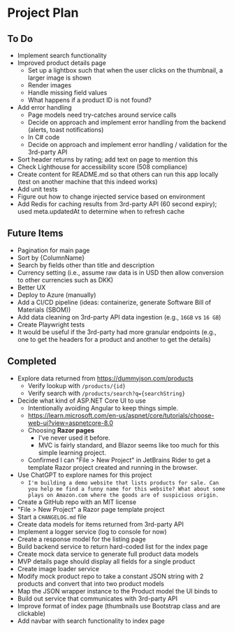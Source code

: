 # Project Plan

## To Do
- Implement search functionality
- Improved product details page
  - Set up a lightbox such that when the user clicks on the thumbnail, a larger image is shown
  - Render images
  - Handle missing field values
  - What happens if a product ID is not found?
- Add error handling 
  - Page models need try-catches around service calls
  - Decide on approach and implement error handling from the backend (alerts, toast notifications)
  - In C# code
  - Decide on approach and implement error handling / validation for the 3rd-party API
- Sort header returns by rating; add text on page to mention this
- Check Lighthouse for accessibility score (508 compliance)
- Create content for README.md so that others can run this app locally (test on another machine that this indeed works) 
- Add unit tests
- Figure out how to change injected service based on environment
- Add Redis for caching results from 3rd-party API (60 second expiry); used meta.updatedAt to determine when to refresh cache

## Future Items
- Pagination for main page
- Sort by {ColumnName}
- Search by fields other than title and description
- Currency setting (i.e., assume raw data is in USD then allow conversion to other currencies such as DKK)
- Better UX
- Deploy to Azure (manually)
- Add a CI/CD pipeline (ideas: containerize, generate Software Bill of Materials (SBOM))
- Add data cleaning on 3rd-party API data ingestion (e.g., `16GB` vs `16 GB`)
- Create Playwright tests
- It would be useful if the 3rd-party had more granular endpoints (e.g., one to get the headers for a product and another to get the details)

## Completed
- Explore data returned from https://dummyjson.com/products
  - Verify lookup with `/products/{id}`
  - Verify search with `/products/search?q={searchString}`
- Decide what kind of ASP.NET Core UI to use
  - Intentionally avoiding Angular to keep things simple.
  - https://learn.microsoft.com/en-us/aspnet/core/tutorials/choose-web-ui?view=aspnetcore-8.0
  - Choosing **Razor pages**
    - I've never used it before.
    - MVC is fairly standard, and Blazor seems like too much for this simple learning project.
  - Confirmed I can "File > New Project" in JetBrains Rider to get a template Razor project created and running in the browser.
- Use ChatGPT to explore names for this project
  - `I'm building a demo website that lists products for sale. Can you help me find a funny name for this website? What about some plays on Amazon.com where the goods are of suspicious origin.`
- Create a GitHub repo with an MIT license
- "File > New Project" a Razor page template project
- Start a `CHANGELOG.md` file
- Create data models for items returned from 3rd-party API
- Implement a logger service (log to console for now)
- Create a response model for the listing page
- Build backend service to return hard-coded list for the index page
- Create mock data service to generate full product data models
- MVP details page should display all fields for a single product
- Create image loader service
- Modify mock product repo to take a constant JSON string with 2 products and convert that into two product models
- Map the JSON wrapper instance to the Product model the UI binds to
- Build out service that communicates with 3rd-party API
- Improve format of index page (thumbnails use Bootstrap class and are clickable)
- Add navbar with search functionality to index page